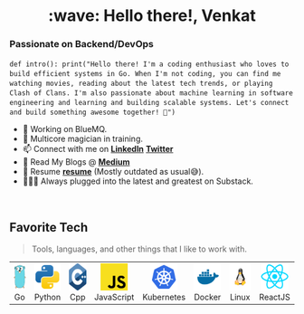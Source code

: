 <h1 align="center" id="macropower-title">:wave: Hello there!, Venkat</h1>
<h3 align="left">Passionate on Backend/DevOps</h3>

`def intro():
    print("Hello there! I'm a coding enthusiast who loves to build efficient systems in Go. When I'm not coding, you can find me watching movies, reading about the latest tech trends, or playing Clash of Clans. I'm also passionate about machine learning in software engineering and learning and building scalable systems. Let's connect and build something awesome together! 🚀")`

- 🏢 Working on BlueMQ.
- 🌱 Multicore magician in training.
- 📫 Connect with me on **[LinkedIn]** **[Twitter]**
- 📖 Read My Blogs @ **[Medium]**
- 📝 Resume **[resume]** (Mostly outdated as usual😅).
- 👨🏻‍💻 Always plugged into the latest and greatest on Substack.


<br>

<h2 align="left" id="macropower-tech">Favorite Tech</h2>

> Tools, languages, and other things that I like to work with.

<table>
  <tr>
    <td align="center" width="96">
      <a href="#macropower-tech">
        <img src="./img/go-original.svg" width="48" height="48" alt="Golang" />
      </a>
      <br>Go
    </td>
    <td align="center" width="96">
      <a href="#macropower-tech">
        <img src="./img/python-original.svg" width="48" height="48" alt="Python" />
      </a>
      <br>Python
    </td>
    <td align="center" width="96">
      <a href="#macropower-tech">
        <img src="./img/cpp-original.svg" width="48" height="48" alt="Cpp" />
      </a>
      <br>Cpp
    </td>
    <td align="center" width="96">
      <a href="#macropower-tech">
        <img src="./img/javascript-original.svg" width="48" height="48" alt="JavaScript" />
      </a>
      <br>JavaScript
    </td>
    <td align="center" width="96">
      <a href="#macropower-tech" >
        <img src="./img/kubernetes-original.svg" width="48" height="48" alt="Kubernetes" />
      </a>
      <br>Kubernetes
    </td>
    <td align="center" width="96"> 
      <a href="#macropower-tech" >
        <img src="./img/docker-original.svg" width="48" height="48" alt="Docker" />
      </a>
      <br>Docker
    </td>
    <td align="center"  width="96">
      <a href="#macropower-tech">
        <img src="./img/linux-original.svg" width="48" height="48" alt="Linux" />
      </a>
      <br>Linux
    </td>
    <td align="center" width="96">
      <a href="#macropower-tech" >
        <img src="./img/reactjs-original.svg" width="48" height="48" alt="ReactJS" />
      </a>
      <br>ReactJS
    </td>
  </tr>
</table>


[Linkedin]: https://www.linkedin.com/in/venkateshwar-reddy "Venkateshwar Reddy Kandula LinkedIn"
[BlueMQ]: https://github.com/venky1306/BlueMQ
[Twitter]: https://twitter.com/V3nkateshwar
[Medium]: https://medium.com/@venkateshwar13
[resume]: https://docs.google.com/document/d/1Dgx0TIIWtp-1CPFzmA4nKXoLy3tLsvEOvo1aKPBBfek/edit?usp=sharing
